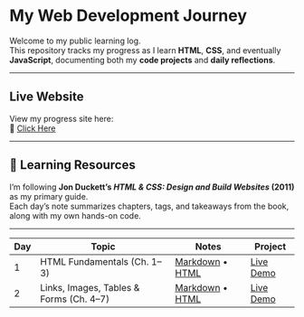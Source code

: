 # My Web Development Journey

Welcome to my public learning log.   
This repository tracks my progress as I learn **HTML**, **CSS**, and eventually **JavaScript**, documenting both my **code projects** and **daily reflections**.

---

## Live Website
View my progress site here:  
🔗 [Click Here](https://freegee1.github.io/webdev-progress/)

---

## 📘 Learning Resources
I’m following **Jon Duckett’s _HTML & CSS: Design and Build Websites_ (2011)** as my primary guide.  
Each day’s note summarizes chapters, tags, and takeaways from the book, along with my own hands-on code.

---
| Day | Topic | Notes | Project |
|-----|-------|-------|---------|
| 1 | HTML Fundamentals (Ch. 1–3) | [Markdown](notes/day-01.md) • [HTML](notes/day-01.html) | [Live Demo](https://freegee1.github.io/webdev-progress/projects/day-01/) |
| 2 | Links, Images, Tables & Forms (Ch. 4–7) | [Markdown](notes/day-02.md) • [HTML](notes/day-02.html) | [Live Demo](https:freegee1.github.io/webdev-progress/projects/day-02/) |
